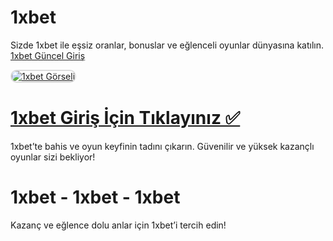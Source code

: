 # 1xbet  
Sizde 1xbet ile eşsiz oranlar, bonuslar ve eğlenceli oyunlar dünyasına katılın.  
<a href="http://www.redly.vip/3A5tsFl" title="1xbet Güncel Giriş">1xbet Güncel Giriş</a>  

<a href="http://www.redly.vip/3A5tsFl">
    <img src="https://i.ibb.co/MkY55wf/photo-2025-01-15-16-52-46.jpg" alt="1xbet Görseli" style="max-width: 100%; border: 2px solid #ddd; border-radius: 10px;">
</a>  

# <a href="http://www.redly.vip/3A5tsFl">1xbet Giriş İçin Tıklayınız ✅</a>  
1xbet’te bahis ve oyun keyfinin tadını çıkarın. Güvenilir ve yüksek kazançlı oyunlar sizi bekliyor!  

# 1xbet - 1xbet - 1xbet  
Kazanç ve eğlence dolu anlar için 1xbet’i tercih edin!

